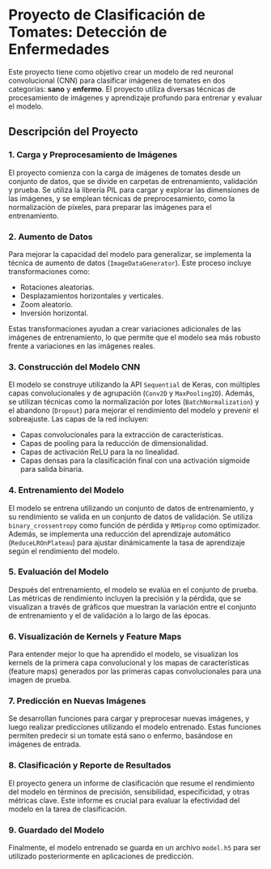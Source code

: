 # Proyecto de Clasificación de Tomates: Detección de Enfermedades

Este proyecto tiene como objetivo crear un modelo de red neuronal convolucional (CNN) para clasificar imágenes de tomates en dos categorías: **sano** y **enfermo**. El proyecto utiliza diversas técnicas de procesamiento de imágenes y aprendizaje profundo para entrenar y evaluar el modelo.

## Descripción del Proyecto

### 1. **Carga y Preprocesamiento de Imágenes**
El proyecto comienza con la carga de imágenes de tomates desde un conjunto de datos, que se divide en carpetas de entrenamiento, validación y prueba. Se utiliza la librería PIL para cargar y explorar las dimensiones de las imágenes, y se emplean técnicas de preprocesamiento, como la normalización de píxeles, para preparar las imágenes para el entrenamiento.

### 2. **Aumento de Datos**
Para mejorar la capacidad del modelo para generalizar, se implementa la técnica de aumento de datos (`ImageDataGenerator`). Este proceso incluye transformaciones como:
- Rotaciones aleatorias.
- Desplazamientos horizontales y verticales.
- Zoom aleatorio.
- Inversión horizontal.

Estas transformaciones ayudan a crear variaciones adicionales de las imágenes de entrenamiento, lo que permite que el modelo sea más robusto frente a variaciones en las imágenes reales.

### 3. **Construcción del Modelo CNN**
El modelo se construye utilizando la API `Sequential` de Keras, con múltiples capas convolucionales y de agrupación (`Conv2D` y `MaxPooling2D`). Además, se utilizan técnicas como la normalización por lotes (`BatchNormalization`) y el abandono (`Dropout`) para mejorar el rendimiento del modelo y prevenir el sobreajuste. Las capas de la red incluyen:
- Capas convolucionales para la extracción de características.
- Capas de pooling para la reducción de dimensionalidad.
- Capas de activación ReLU para la no linealidad.
- Capas densas para la clasificación final con una activación sigmoide para salida binaria.

### 4. **Entrenamiento del Modelo**
El modelo se entrena utilizando un conjunto de datos de entrenamiento, y su rendimiento se valida en un conjunto de datos de validación. Se utiliza `binary_crossentropy` como función de pérdida y `RMSprop` como optimizador. Además, se implementa una reducción del aprendizaje automático (`ReduceLROnPlateau`) para ajustar dinámicamente la tasa de aprendizaje según el rendimiento del modelo.

### 5. **Evaluación del Modelo**
Después del entrenamiento, el modelo se evalúa en el conjunto de prueba. Las métricas de rendimiento incluyen la precisión y la pérdida, que se visualizan a través de gráficos que muestran la variación entre el conjunto de entrenamiento y el de validación a lo largo de las épocas.

### 6. **Visualización de Kernels y Feature Maps**
Para entender mejor lo que ha aprendido el modelo, se visualizan los kernels de la primera capa convolucional y los mapas de características (feature maps) generados por las primeras capas convolucionales para una imagen de prueba.

### 7. **Predicción en Nuevas Imágenes**
Se desarrollan funciones para cargar y preprocesar nuevas imágenes, y luego realizar predicciones utilizando el modelo entrenado. Estas funciones permiten predecir si un tomate está sano o enfermo, basándose en imágenes de entrada.

### 8. **Clasificación y Reporte de Resultados**
El proyecto genera un informe de clasificación que resume el rendimiento del modelo en términos de precisión, sensibilidad, especificidad, y otras métricas clave. Este informe es crucial para evaluar la efectividad del modelo en la tarea de clasificación.

### 9. **Guardado del Modelo**
Finalmente, el modelo entrenado se guarda en un archivo `model.h5` para ser utilizado posteriormente en aplicaciones de predicción.
